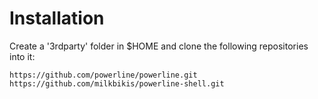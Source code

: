 
# Installation

Create a '3rdparty' folder in $HOME and clone the following repositories into it:

    https://github.com/powerline/powerline.git
    https://github.com/milkbikis/powerline-shell.git
